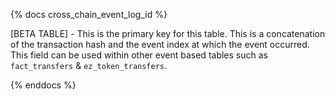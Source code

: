 {% docs cross_chain_event_log_id %}

[BETA TABLE] - This is the primary key for this table. This is a concatenation of the transaction hash and the event index at which the event occurred. This field can be used within other event based tables such as ```fact_transfers``` & ```ez_token_transfers```.

{% enddocs %}